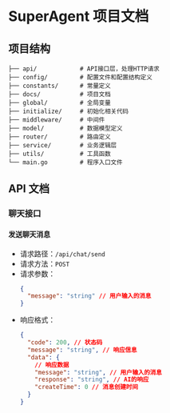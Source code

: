 # SuperAgent 项目文档

## 项目结构

```
├── api/            # API接口层，处理HTTP请求
├── config/         # 配置文件和配置结构定义
├── constants/      # 常量定义
├── docs/           # 项目文档
├── global/         # 全局变量
├── initialize/     # 初始化相关代码
├── middleware/     # 中间件
├── model/          # 数据模型定义
├── router/         # 路由定义
├── service/        # 业务逻辑层
├── utils/          # 工具函数
└── main.go         # 程序入口文件
```

## API 文档

### 聊天接口

#### 发送聊天消息

- 请求路径：`/api/chat/send`
- 请求方法：`POST`
- 请求参数：
  ```json
  {
    "message": "string" // 用户输入的消息
  }
  ```
- 响应格式：
  ```json
  {
    "code": 200, // 状态码
    "message": "string", // 响应信息
    "data": {
      // 响应数据
      "message": "string", // 用户输入的消息
      "response": "string", // AI的响应
      "createTime": 0 // 消息创建时间
    }
  }
  ```
